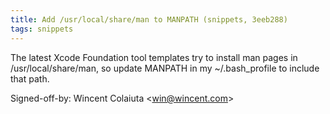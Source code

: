 ```yaml
---
title: Add /usr/local/share/man to MANPATH (snippets, 3eeb288)
tags: snippets
---
```


The latest Xcode Foundation tool templates try to install man pages in /usr/local/share/man, so update MANPATH in my \~/.bash_profile to include that path.

Signed-off-by: Wincent Colaiuta &lt;win@wincent.com&gt;
